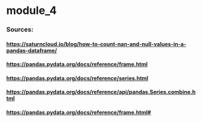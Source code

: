 # module_4


### Sources: 
#### https://saturncloud.io/blog/how-to-count-nan-and-null-values-in-a-pandas-dataframe/ 
#### https://pandas.pydata.org/docs/reference/frame.html 
#### https://pandas.pydata.org/docs/reference/series.html 
#### https://pandas.pydata.org/docs/reference/api/pandas.Series.combine.html 
#### https://pandas.pydata.org/docs/reference/frame.html# 
